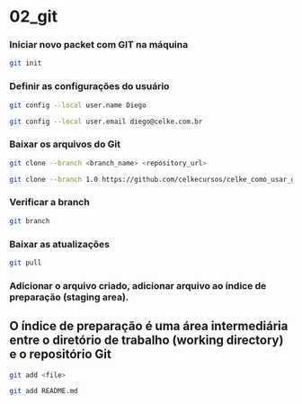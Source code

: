 # 02_git

### Iniciar novo packet com GIT na máquina 
```bash
git init
```

### Definir as configurações do usuário
```bash
git config --local user.name Diego
```
```bash
git config --local user.email diego@celke.com.br
```

### Baixar os arquivos do Git
```bash
git clone --branch <branch_name> <repository_url>
```
```bash
git clone --branch 1.0 https://github.com/celkecursos/celke_como_usar_github.git
```

### Verificar a branch
```bash
git branch 
```

### Baixar as atualizações
```bash
git pull
```

### Adicionar o arquivo criado, adicionar arquivo ao índice de preparação (staging area). 
## O índice de preparação é uma área intermediária entre o diretório de trabalho (working directory) e o repositório Git
```bash
git add <file>
```
```bash
git add README.md
```
